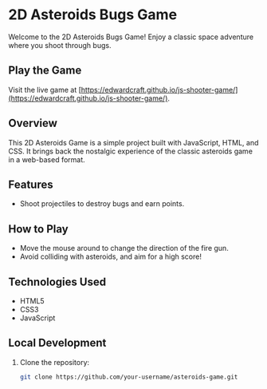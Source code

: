 # 2D Asteroids Bugs Game

Welcome to the 2D Asteroids Bugs Game! Enjoy a classic space adventure where you shoot through bugs.

## Play the Game

Visit the live game at [https://edwardcraft.github.io/js-shooter-game/](https://edwardcraft.github.io/js-shooter-game/).

## Overview

This 2D Asteroids Game is a simple project built with JavaScript, HTML, and CSS. It brings back the nostalgic experience of the classic asteroids game in a web-based format.

## Features

- Shoot projectiles to destroy bugs and earn points.

## How to Play

- Move the mouse around to change the direction of the fire gun.
- Avoid colliding with asteroids, and aim for a high score!

## Technologies Used

- HTML5
- CSS3
- JavaScript

## Local Development

1. Clone the repository:

   ```bash
   git clone https://github.com/your-username/asteroids-game.git
